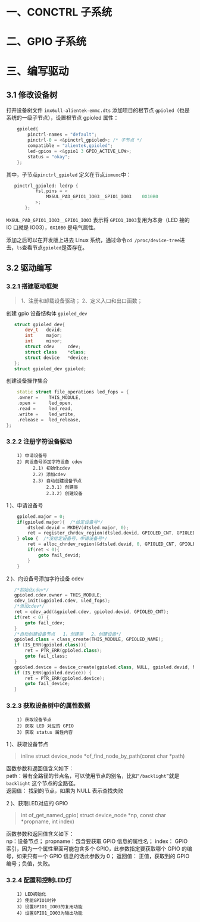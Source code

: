 # 一、CONCTRL 子系统

# 二、GPIO 子系统

# 三、编写驱动

## 3.1  修改设备树
打开设备树文件 `imx6ull-alientek-emmc.dts` 添加项目的根节点 `gpioled`（也是系统的一级子节点），设置根节点 gpioled 属性：
``` cpp
	gpioled{
		pinctrl-names = "default";
		pinctrl-0 = <&pinctrl_gpioled>; /* 子节点 */
		compatible = "alientek,gpioled";
		led-gpios = <&gpio1 3 GPIO_ACTIVE_LOW>;
		status = "okay";
	};
```
其中，子节点`pinctrl_gpioled` 定义在节点`iomuxc`中：
 ``` cpp
	pinctrl_gpioled: ledrp {
			fsl,pins = <
				MX6UL_PAD_GPIO1_IO03__GPIO1_IO03    0X10B0
			>;
		};
```
`MX6UL_PAD_GPIO1_IO03__GPIO1_IO03` 表示将 `GPIO1_IO03`复用为本身（LED 接的 IO 口就是 IO03），`0X10B0` 是电气属性。

添加之后可以在开发版上进去 Linux 系统，通过命令`cd /proc/device-tree`进去，`ls`查看节点`gpioled`是否存在。

## 3.2  驱动编写
### 3.2.1 搭建驱动框架
>1、注册和卸载设备驱动；
2、定义入口和出口函数；

创建 gpio 设备结构体 `gpioled_dev`
 ``` cpp
	struct gpioled_dev{
	    dev_t   devid;
	    int     major;
	    int     minor;
	    struct cdev     cdev;
	    struct class    *class;
	    struct device   *device;
	};
	struct gpioled_dev gpioled;
 ```

   创建设备操作集合
``` cpp
	static struct file_operations led_fops = {
	.owner =	THIS_MODULE,
    .open =		led_open,
	.read =		led_read,
	.write =	led_write,
	.release =	led_release,
};
```

### 3.2.2 注册字符设备驱动
 ```
	 1) 申请设备号
	 2) 向设备号添加字符设备 cdev
		   2.1) 初始化cdev
		   2.2) 添加cdev
		   2.3) 自动创建设备节点
			    2.3.1) 创建类
			    2.3.2) 创建设备
```
1 )、申请设备号
``` cpp
	gpioled.major = 0;
    if(gpioled.major){  /*给定设备号*/
        dtsled.devid = MKDEV(dtsled.major, 0);
        ret = register_chrdev_region(dtsled.devid, GPIOLED_CNT, GPIOLED_NAME);
    } else {  /*没给定设备号，申请设备号*/
        ret = alloc_chrdev_region(&dtsled.devid, 0, GPIOLED_CNT, GPIOLED_NAME);
        if(ret < 0){
            goto fail_devid;
        }
    }
```
 2 )、向设备号添加字符设备 cdev
 ``` cpp
	/*初始化cdev*/
    gpioled.cdev.owner = THIS_MODULE;
    cdev_init(&gpioled.cdev, &led_fops);
    /*添加cdev*/
    ret = cdev_add(&gpioled.cdev, gpioled.devid, GPIOLED_CNT);
    if(ret < 0) {
        goto fail_cdev;
    }
    /*自动创建设备节点   1、创建类   2、创建设备*/
    gpioled.class = class_create(THIS_MODULE, GPIOLED_NAME);
    if (IS_ERR(gpioled.class)){
		ret = PTR_ERR(gpioled.class);
        goto fail_class;
    }
    gpioled.device = device_create(gpioled.class, NULL, gpioled.devid, NULL, GPIOLED_NAME);
    if (IS_ERR(gpioled.device)) {
		ret = PTR_ERR(gpioled.device);
        goto fail_device;
	}
 ```
 
### 3.2.3 获取设备树中的属性数据
 ```
	 1) 获取设备节点
	 2) 获取 LED 对应的 GPIO
     3) 获取 status 属性内容 
```
1 )、获取设备节点
>inline struct device_node *of_find_node_by_path(const char *path)  

函数参数和返回值含义如下：  
path：带有全路径的节点名，可以使用节点的别名，比如`“/backlight”`就是 `backlight` 这个节点的全路径。  
返回值： 找到的节点，如果为 NULL 表示查找失败

2 )、获取LED对应的 GPIO
> int of_get_named_gpio( struct device_node *np,    const char  *propname,  int index)

函数参数和返回值含义如下：  
np：设备节点；
propname：包含要获取 GPIO 信息的属性名；
index： GPIO 索引，因为一个属性里面可能包含多个 GPIO，此参数指定要获取哪个 GPIO 的编号，如果只有一个 GPIO 信息的话此参数为 0；
返回值： 正值，获取到的 GPIO 编号；负值，失败。






### 3.2.4 配置和控制LED灯
 ```
	 1) LED初始化
	 2) 使能GPIO1时钟
     3) 设置GPIO1_IO03的复用功能
     4) 设置GPIO1_IO03为输出功能
```
<!--stackedit_data:
eyJoaXN0b3J5IjpbMTcxNTQ1ODcxNiwtMTExMTIwMzgxNiwtOD
cyODYxMTQ1LDY5MzMxODQyMiwxMzExODk2NDY3LDc1Mjg2MTU1
Miw2NTU2MzIzNDAsMzgxNjc5NzQ0LC02OTY0NzQ2MDAsMTY5OT
M1MDQ2MywtNzMwODMwODgyLDE2OTYxODA0ODhdfQ==
-->